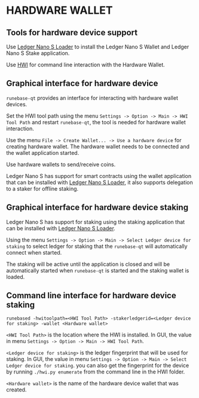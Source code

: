 HARDWARE WALLET
====================

## Tools for hardware device support

Use [Ledger Nano S Loader](https://github.com/runebase/runebase-ledger-loader/releases) to install the Ledger Nano S Wallet and Ledger Nano S Stake application.

Use [HWI](https://github.com/runebase/HWI) for command line interaction with the Hardware Wallet.

## Graphical interface for hardware device

`runebase-qt` provides an interface for interacting with hardware wallet devices.

Set the HWI tool path using the menu `Settings -> Option -> Main -> HWI Tool Path` and restart `runebase-qt`, the tool is needed for hardware wallet interaction.

Use the menu `File -> Create Wallet... -> Use a hardware device` for creating hardware wallet. The hardware wallet needs to be connected and the wallet application started.

Use hardware wallets to send/receive coins.

Ledger Nano S has support for smart contracts using the wallet application that can be installed with [Ledger Nano S Loader](https://github.com/runebase/runebase-ledger-loader/releases), it also supports delegation to a staker for offline staking.

## Graphical interface for hardware device staking

Ledger Nano S has support for staking using the staking application that can be installed with [Ledger Nano S Loader](https://github.com/runebase/runebase-ledger-loader/releases).

Using the menu `Settings -> Option -> Main -> Select Ledger device for staking` to select ledger for staking that the `runebase-qt` will automatically connect when started.

The staking will be active until the application is closed and will be automatically started when `runebase-qt` is started and the staking wallet is loaded.

## Command line interface for hardware device staking

`runebased -hwitoolpath=<HWI Tool Path> -stakerledgerid=<Ledger device for staking> -wallet <Hardware wallet>`

`<HWI Tool Path>` is the location where the HWI is installed. In GUI, the value in menu `Settings -> Option -> Main -> HWI Tool Path`.

`<Ledger device for staking>` is the ledger fingerprint that will be used for staking. In GUI, the value in menu `Settings -> Option -> Main -> Select Ledger device for staking`. you can also get the fingerprint for the device by running `./hwi.py enumerate` from the command line in the HWI folder.

`<Hardware wallet>` is the name of the hardware device wallet that was created.

